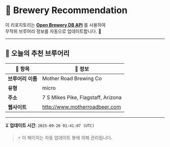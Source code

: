 # 🍺 Brewery Recommendation

이 리포지토리는 **[Open Brewery DB API](https://www.openbrewerydb.org/)** 를 사용하여  
무작위 브루어리 정보를 자동으로 업데이트합니다. 🚀

---

## 🌟 오늘의 추천 브루어리

| 🍻 항목 | 📌 정보 |
|--------|---------|
| **브루어리 이름** | Mother Road Brewing Co |
| **유형** | micro |
| **주소** | 7 S Mikes Pike, Flagstaff, Arizona |
| **웹사이트** | http://www.motherroadbeer.com |

---

⏳ **업데이트 시간**: `2025-09-26 01:41:07 (UTC)`  

> ⚡ 이 페이지는 자동 업데이트 봇에 의해 관리됩니다.